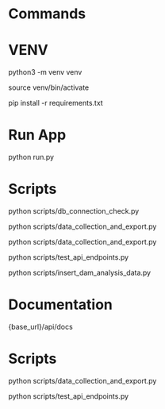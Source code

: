 # Commands

# VENV

python3 -m venv venv

source venv/bin/activate

pip install -r requirements.txt


# Run App

python run.py


# Scripts

python scripts/db_connection_check.py

python scripts/data_collection_and_export.py

python scripts/data_collection_and_export.py

python scripts/test_api_endpoints.py

python scripts/insert_dam_analysis_data.py



# Documentation

{base_url}/api/docs


# Scripts

python scripts/data_collection_and_export.py

python scripts/test_api_endpoints.py
